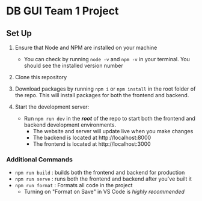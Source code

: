 # DB GUI Team 1 Project

## Set Up

1. Ensure that Node and NPM are installed on your machine
   - You can check by running `node -v` and `npm -v` in your terminal. You should see the installed version number
2. Clone this repository
3. Download packages by running `npm i` or `npm install` in the root folder of the repo. This will install packages for both the frontend and backend.

4. Start the development server:
   - Run `npm run dev` in the **_root_** of the repo to start both the frontend and backend development environments.
     - The website and server will update live when you make changes
     - The backend is located at http://localhost:8000
     - The frontend is located at http://localhost:3000

### Additional Commands

- `npm run build` : builds both the frontend and backend for production
- `npm run serve` : runs both the frontend and backend after you've built it
- `npm run format` : Formats all code in the project
  - Turning on "Format on Save" in VS Code is _highly recommended_
